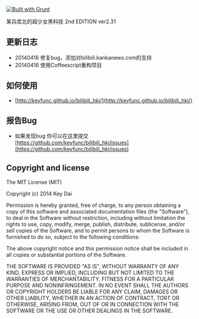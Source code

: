 [![Built with Grunt](https://cdn.gruntjs.com/builtwith.png)](http://gruntjs.com/)

某兵库北的超少女黑科技 2nd EDITION ver2.31

## 更新日志

* 20140416 修复bug，添加对bilibili.kankanews.com的支持
* 20140416 使用Coffeescript重构项目

## 如何使用

* [http://keyfunc.github.io/bilibili_hkj/](http://keyfunc.github.io/bilibili_hkj/)

## 报告Bug

* 如果发现bug 你可以在这里提交 [https://github.com/keyfunc/bilibili_hkj/issues](https://github.com/keyfunc/bilibili_hkj/issues)

## Copyright and license

The MIT License (MIT)

Copyright (c) 2014 Key Dai

Permission is hereby granted, free of charge, to any person obtaining a copy
of this software and associated documentation files (the "Software"), to deal
in the Software without restriction, including without limitation the rights
to use, copy, modify, merge, publish, distribute, sublicense, and/or sell
copies of the Software, and to permit persons to whom the Software is
furnished to do so, subject to the following conditions:

The above copyright notice and this permission notice shall be included in all
copies or substantial portions of the Software.

THE SOFTWARE IS PROVIDED "AS IS", WITHOUT WARRANTY OF ANY KIND, EXPRESS OR
IMPLIED, INCLUDING BUT NOT LIMITED TO THE WARRANTIES OF MERCHANTABILITY,
FITNESS FOR A PARTICULAR PURPOSE AND NONINFRINGEMENT. IN NO EVENT SHALL THE
AUTHORS OR COPYRIGHT HOLDERS BE LIABLE FOR ANY CLAIM, DAMAGES OR OTHER
LIABILITY, WHETHER IN AN ACTION OF CONTRACT, TORT OR OTHERWISE, ARISING FROM,
OUT OF OR IN CONNECTION WITH THE SOFTWARE OR THE USE OR OTHER DEALINGS IN THE
SOFTWARE.
